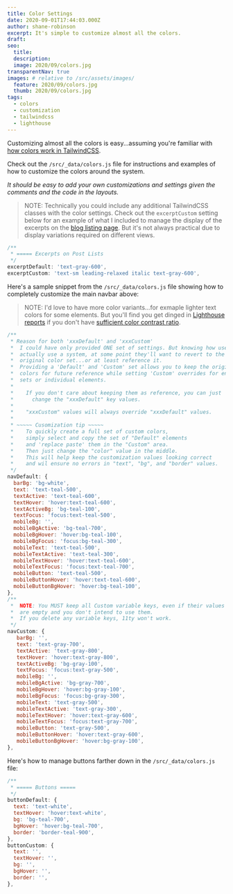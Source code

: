 ```yaml
---
title: Color Settings
date: 2020-09-01T17:44:03.000Z
author: shane-robinson
excerpt: It's simple to customize almost all the colors.
draft: 
seo:
  title:
  description:
  image: 2020/09/colors.jpg
transparentNav: true
images: # relative to /src/assets/images/
  feature: 2020/09/colors.jpg
  thumb: 2020/09/colors.jpg
tags:
  - colors
  - customization
  - tailwindcss
  - lighthouse
---
```


Customizing almost all the colors is easy...assuming you're familiar with [how colors work in TailwindCSS](https://tailwindcss.com/docs/customizing-colors 'TailwindCSS Utility-First CSS Framework').

Check out the `/src/_data/colors.js` file for instructions and examples of how to customize the colors around the system.

_It should be easy to add your own customizations and settings given the comments and the code in the layouts._

> NOTE: Technically you could include any additional TailwindCSS classes with the color settings. Check out the `excerptCustom` setting below for an example of what I included to manage the display of the excerpts on the [blog listing page](/blog/).
> But it's not always practical due to display variations required on different views.

```js
/**
 * ===== Excerpts on Post Lists
 */
excerptDefault: 'text-gray-600',
excerptCustom: 'text-sm leading-relaxed italic text-gray-600',
```

Here's a sample snippet from the `/src/_data/colors.js` file showing how to completely customize the main navbar above:

> NOTE: I'd love to have more color variants...for exmaple lighter text colors for some elements. But you'll find you get dinged in [Lighthouse reports](https://developers.google.com/web/tools/lighthouse) if you don't have [sufficient color contrast ratio](https://web.dev/color-contrast/).

```js
/**
 * Reason for both 'xxxDefault' and 'xxxCustom'
 *  I could have only provided ONE set of settings. But knowing how users
 *  actually use a system, at some point they'll want to revert to the
 *  original color set...or at least reference it.
 *  Providing a 'Default' and 'Custom' set allows you to keep the original
 *  colors for future reference while setting 'Custom' overrides for entire
 *  sets or individual elements.
 *
 *    If you don't care about keeping them as reference, you can just
 *      change the "xxxDefault" key values.
 *
 *    "xxxCustom" values will always override "xxxDefault" values.
 *
 * ~~~~~ Cusomization tip ~~~~~
 *    To quickly create a full set of custom colors,
 *    simply select and copy the set of "Default" elements
 *    and 'replace paste' them in the "Custom" area.
 *    Then just change the "color" value in the middle.
 *    This will help keep the customization values looking correct
 *    and wil ensure no errors in "text", "bg", and "border" values.
 */
navDefault: {
  barBg: 'bg-white',
  text: 'text-teal-500',
  textActive: 'text-teal-600',
  textHover: 'hover:text-teal-600',
  textActiveBg: 'bg-teal-100',
  textFocus: 'focus:text-teal-500',
  mobileBg: '',
  mobileBgActive: 'bg-teal-700',
  mobileBgHover: 'hover:bg-teal-100',
  mobileBgFocus: 'focus:bg-teal-300',
  mobileText: 'text-teal-500',
  mobileTextActive: 'text-teal-300',
  mobileTextHover: 'hover:text-teal-600',
  mobileTextFocus: 'focus:text-teal-700',
  mobileButton: 'text-teal-500',
  mobileButtonHover: 'hover:text-teal-600',
  mobileButtonBgHover: 'hover:bg-teal-100',
},
/**
 *  NOTE: You MUST keep all Custom variable keys, even if their values
 *  are empty and you don't intend to use them.
 *  If you delete any variable keys, 11ty won't work.
 */
navCustom: {
   barBg: '',
   text: 'text-gray-700',
   textActive: 'text-gray-800',
   textHover: 'hover:text-gray-800',
   textActiveBg: 'bg-gray-100',
   textFocus: 'focus:text-gray-500',
   mobileBg: '',
   mobileBgActive: 'bg-gray-700',
   mobileBgHover: 'hover:bg-gray-100',
   mobileBgFocus: 'focus:bg-gray-300',
   mobileText: 'text-gray-500',
   mobileTextActive: 'text-gray-300',
   mobileTextHover: 'hover:text-gray-600',
   mobileTextFocus: 'focus:text-gray-700',
   mobileButton: 'text-gray-500',
   mobileButtonHover: 'hover:text-gray-600',
   mobileButtonBgHover: 'hover:bg-gray-100',
},

```

Here's how to manage buttons farther down in the `/src/_data/colors.js` file:

```js
/**
 * ===== Buttons =====
 */
buttonDefault: {
  text: 'text-white',
  textHover: 'hover:text-white',
  bg: 'bg-teal-700',
  bgHover: 'hover:bg-teal-700',
  border: 'border-teal-900',
},
buttonCustom: {
  text: '',
  textHover: '',
  bg: '',
  bgHover: '',
  border: '',
},
```
